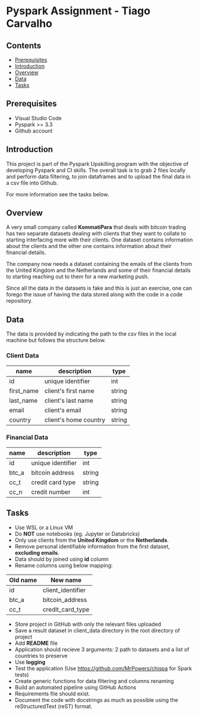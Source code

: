 # Pyspark Assignment - Tiago Carvalho

## Contents
* [Prerequisites](#pre)
* [Introduction](#intro)
* [Overview](#ov)
* [Data](#data)
* [Tasks](#tasks)

<a id="pre"></a>
## Prerequisites
* Visual Studio Code
* Pyspark >= 3.3
* Github account

<a id="intro"></a>
## Introduction
This project is part of the Pyspark Upskilling program with the objective of developing Pyspark and CI skills. The overall task is to grab 2 files locally and perform data filtering, to join dataframes and to upload the final data in a csv file into Github.

For more information see the tasks below.

<a id="ov"></a>
## Overview
A very small company called **KommatiPara** that deals with bitcoin trading has two separate datasets dealing with clients that they want to collate to starting interfacing more with their clients. One dataset contains information about the clients and the other one contains information about their financial details.

The company now needs a dataset containing the emails of the clients from the United Kingdom and the Netherlands and some of their financial details to starting reaching out to them for a new marketing push.

Since all the data in the datasets is fake and this is just an exercise, one can forego the issue of having the data stored along with the code in a code repository.

<a id="data"></a>
## Data
The data is provided by indicating the path to the csv files in the local machine but follows the structure below.

### Client Data
|name|description|type|
|--|--|--|
|id|unique identifier|int|
|first_name|client's first name|string|
|last_name|client's last name|string|
|email|client's email|string|
|country|client's home country|string|

### Financial Data
|name|description|type|
|--|--|--|
|id|unique identifier|int|
|btc_a|bitcoin address|string|
|cc_t|credit card type|string|
|cc_n|credit number|int|

<a id="tasks"></a>
## Tasks
* Use WSL or a Linux VM
* Do **NOT** use notebooks (eg. Jupyter or Databricks)
* Only use clients from the **United Kingdom** or the **Netherlands**.
* Remove personal identifiable information from the first dataset, **excluding emails**.
* Data should by joined using **id** column
* Rename columns using below mapping:

|Old name|New name|
|--|--|
|id|client_identifier|
|btc_a|bitcoin_address|
|cc_t|credit_card_type|

* Store project in GitHub with only the relevant files uploaded
* Save a result dataset in client_data directory in the root directory of project
* Add **README** file
* Application should recieve 3 arguments: 2 path to datasets and a list of countries to preserve
* Use **logging**
* Test the application (Use https://github.com/MrPowers/chispa for Spark tests)
* Create generic functions for data filtering and columns renaming
* Build an automated pipeline using GitHub Actions
* Requirements file should exist.
* Document the code with docstrings as much as possible using the reStructuredText (reST) format.

